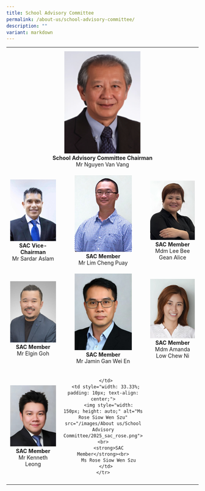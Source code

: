 ```yaml
---
title: School Advisory Committee
permalink: /about-us/school-advisory-committee/
description: ""
variant: markdown
---
```

<table style="width: 100%; border-collapse: collapse; text-align: center;">
  <tbody>
    <tr>
      <td style="padding: 10px; text-align: center;" colspan="3">
        <img style="width: 200px; height: auto;" src="/images/About us/School Advisory Committee/2025_sac_chairman.png"><br>
        <strong>School Advisory Committee Chairman</strong><br>
        Mr Nguyen Van Vang
      </td>
    </tr>
    <tr>
      <td style="width: 33.33%; padding: 10px; text-align: center;">
        <img style="width: 150px; height: auto;" src="/images/About%20us/School%20Advisory%20Committee/Sardar%20Aslam.jpg"><br>
        <strong>SAC Vice-Chairman</strong><br>
        Mr Sardar Aslam
      </td>
      <td style="width: 33.33%; padding: 10px; text-align: center;">
        <img style="width: 150px; height: 200px;" alt="Mr Lim Cheng Puay" src="/images/About%20us/School%20Advisory%20Committee/2025_sac_lim_cheng_puay.png"><br>
        <strong>SAC Member</strong><br>
        Mr Lim Cheng Puay
      </td>
      <td style="width: 33.33%; padding: 10px; text-align: center;">
        <img style="width: 150px; height: auto;" src="/images/About us/School Advisory Committee/2025_sac_alicelee.png"><br>
        <strong>SAC Member</strong><br>
        Mdm Lee Bee Gean Alice
      </td>
    </tr>
    <tr>
      <td style="width: 33.33%; padding: 10px; text-align: center;">
        <img style="width: 150px; height: auto;" alt="Mr Elgin Goh" src="/images/About us/School Advisory Committee/2025_sac_elgingoh.png"><br>
        <strong>SAC Member</strong><br>
        Mr Elgin Goh
      </td>
      <td style="width: 33.33%; padding: 10px; text-align: center;">
        <img style="width: 150px; height: auto;" alt="Mr Jamin Gan Wei En" src="/images/About us/School Advisory Committee/2025_sac_jamingan.png"><br>
        <strong>SAC Member</strong><br>
        Mr Jamin Gan Wei En
      </td>
      <td style="width: 33.33%; padding: 10px; text-align: center;">
        <img style="width: 150px; height: auto;" alt="Mdm Amanda Low Chew Ni" src="/images/About us/School Advisory Committee/2025_sac_amandaloh.png"><br>
        <strong>SAC Member</strong><br>
        Mdm Amanda Low Chew Ni
      </td>
    </tr>
    <tr>
      <td style="width: 33.33%; padding: 10px; text-align: center;">
        <img style="width: 150px; height: auto;" alt="Mr Kenneth Leong" src="/images/About us/School Advisory Committee/2025_sac_kennethleong.png"><br>
        <strong>SAC Member</strong><br>
        Mr Kenneth Leong
      </td>
      <td style="width: 33.33%; padding: 10px; text-align: center;">
        
      </td>
      <td style="width: 33.33%; padding: 10px; text-align: center;">
        <img style="width: 150px; height: auto;" alt="Ms Rose Siow Wen Szu" src="/images/About us/School Advisory Committee/2025_sac_rose.png"><br>
        <strong>SAC Member</strong><br>
        Ms Rose Siow Wen Szu
      </td>
    </tr>
  </tbody>
</table>
